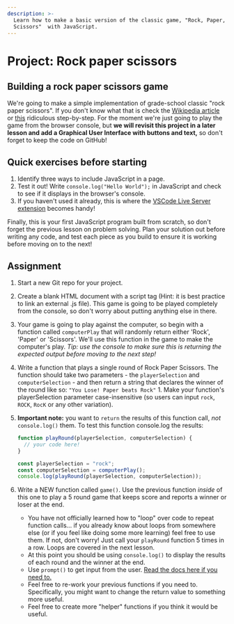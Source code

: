```yaml
---
description: >-
  Learn how to make a basic version of the classic game, "Rock, Paper,
  Scissors"  with JavaScript.
---
```


# Project: Rock paper scissors

## Building a rock paper scissors game

We're going to make a simple implementation of grade-school classic "rock paper scissors". If you don't know what that is check the [Wikipedia article](https://en.wikipedia.org/wiki/Rock%E2%80%93paper%E2%80%93scissors) or [this](https://www.wikihow.com/Play-Rock,-Paper,-Scissors) ridiculous step-by-step. For the moment we're just going to play the game from the browser console, but **we will revisit this project in a later lesson and add a Graphical User Interface with buttons and text,** so don't forget to keep the code on GitHub!

## Quick exercises before starting

1. Identify three ways to include JavaScript in a page.
2. Test it out! Write `console.log("Hello World");` in JavaScript and check to see if it displays in the browser's console.
3. If you haven't used it already, this is where the [VSCode Live Server extension](https://marketplace.visualstudio.com/items?itemName=ritwickdey.LiveServer) becomes handy!

Finally, this is your first JavaScript program built from scratch, so don't forget the previous lesson on problem solving. Plan your solution out before writing any code, and test each piece as you build to ensure it is working before moving on to the next!

## Assignment

1. Start a new Git repo for your project.
2. Create a blank HTML document with a script tag \(Hint: it is best practice to link an external .js file\). This game is going to be played completely from the console, so don't worry about putting anything else in there.
3. Your game is going to play against the computer, so begin with a function called `computerPlay` that will randomly return either 'Rock', 'Paper' or 'Scissors'. We'll use this function in the game to make the computer's play. _Tip: use the console to make sure this is returning the expected output before moving to the next step!_
4. Write a function that plays a single round of Rock Paper Scissors. The function should take two parameters - the `playerSelection` and `computerSelection` - and then return a string that declares the winner of the round like so: `"You Lose! Paper beats Rock"` 1. Make your function's playerSelection parameter case-insensitive \(so users can input `rock`, `ROCK`, `RocK` or any other variation\).
5. **Important note:** you want to `return` the results of this function call, _not_ `console.log()` them. To test this function console.log the results:

   ```javascript
   function playRound(playerSelection, computerSelection) {
     // your code here!
   }

   const playerSelection = "rock";
   const computerSelection = computerPlay();
   console.log(playRound(playerSelection, computerSelection));
   ```

6. Write a NEW function called `game()`. Use the previous function _inside_ of this one to play a 5 round game that keeps score and reports a winner or loser at the end.
   * You have not officially learned how to "loop" over code to repeat function calls... if you already know about loops from somewhere else \(or if you feel like doing some more learning\) feel free to use them. If not, don't worry! Just call your `playRound` function 5 times in a row. Loops are covered in the next lesson.
   * At this point you should be using `console.log()` to display the results of each round and the winner at the end.
   * Use `prompt()` to get input from the user. [Read the docs here if you need to.](https://developer.mozilla.org/en-US/docs/Web/API/Window/prompt)
   * Feel free to re-work your previous functions if you need to. Specifically, you might want to change the return value to something more useful.
   * Feel free to create more "helper" functions if you think it would be useful.

